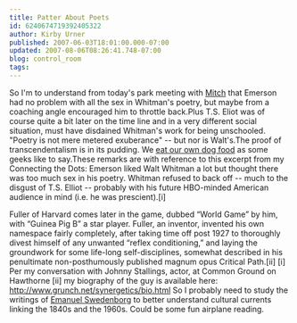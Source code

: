 ```yaml
---
title: Patter About Poets
id: 6240674719392405322
author: Kirby Urner
published: 2007-06-03T18:01:00.000-07:00
updated: 2007-08-06T08:26:41.748-07:00
blog: control_room
tags: 
---
```


So I'm to understand from today's park meeting with [Mitch](http://leavesofgrass.org/) that Emerson had no problem with all the sex in Whitman's poetry, but maybe from a coaching angle encouraged him to throttle back.Plus T.S. Eliot was of course quite a bit later on the time line and in a very different social situation, must have disdained Whitman's work for being unschooled. "Poetry is not mere metered exuberance" -- but nor is Walt's.The proof of transcendentalism is in its pudding. We [eat our own dog food](http://en.wikipedia.org/wiki/Eat_one%27s_own_dog_food) as some geeks like to say.These remarks are with reference to this excerpt from my Connecting the Dots:
Emerson liked Walt Whitman a lot but thought there was too much sex in his poetry. Whitman refused to back off -- much to the disgust of T.S. Elliot -- probably with his future HBO-minded American audience in mind (i.e. he was prescient).[i]

Fuller of Harvard comes later in the game, dubbed “World Game” by him, with “Guinea Pig B” a star player. Fuller, an inventor, invented his own namespace fairly completely, after taking time off post 1927 to thoroughly divest himself of any unwanted “reflex conditioning,” and laying the groundwork for some life-long self-disciplines, somewhat described in his penultimate non-posthumously published magnum opus Critical Path.[ii]
[i] Per my conversation with Johnny Stallings, actor, at Common Ground on Hawthorne 
[ii] my biography of the guy is available here: http://www.grunch.net/synergetics/bio.html
So I probably need to study the writings of [Emanuel Swedenborg](http://en.wikipedia.org/wiki/Swedenborg) to better understand cultural currents linking the 1840s and the 1960s. Could be some fun airplane reading.